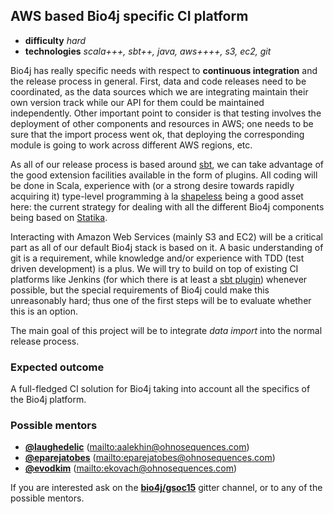 ## AWS based Bio4j specific CI platform

- **difficulty** _hard_
- **technologies** _scala+++, sbt++, java, aws++++, s3, ec2, git_

Bio4j has really specific needs with respect to **continuous integration** and the release process in general. First, data and code releases need to be coordinated, as the data sources which we are integrating maintain their own version track while our API for them could be maintained independently. Other important point to consider is that testing involves the deployment of other components and resources in AWS; one needs to be sure that the import process went ok, that deploying the corresponding module is going to work across different AWS regions, etc.

As all of our release process is based around [sbt](https://github.com/sbt/sbt), we can take advantage of the good extension facilities available in the form of plugins. All coding will be done in Scala, experience with (or a strong desire towards rapidly acquiring it) type-level programming à la [shapeless](https://github.com/milessabin/shapeless) being a good asset here: the current strategy for dealing with all the different Bio4j components being based on [Statika](https://github.com/ohnosequences/statika). 

Interacting with Amazon Web Services (mainly S3 and EC2) will be a critical part as all of our default Bio4j stack is based on it. A basic understanding of git is a requirement, while knowledge and/or experience with TDD (test driven development) is a plus. We will try to build on top of existing CI platforms like Jenkins (for which there is at least a [sbt plugin](https://github.com/jenkinsci/sbt-plugin)) whenever possible, but the special requirements of Bio4j could make this unreasonably hard; thus one of the first steps will be to evaluate whether this is an option.

The main goal of this project will be to integrate _data import_ into the normal release process.


### Expected outcome

A full-fledged CI solution for Bio4j taking into account all the specifics of the Bio4j platform.

### Possible mentors

- **[@laughedelic](https://github.com/laughedelic)** (<mailto:aalekhin@ohnosequences.com>)
- **[@eparejatobes](https://github.com/eparejatobes)** (<mailto:eparejatobes@ohnosequences.com>)
- **[@evodkim](https://github.com/evdokim)** (<mailto:ekovach@ohnosequences.com>)

If you are interested ask on the **[bio4j/gsoc15](https://gitter.im/bio4j/gsoc15?utm_source=share-link&utm_medium=link&utm_campaign=share-link)** gitter channel, or to any of the possible mentors.
